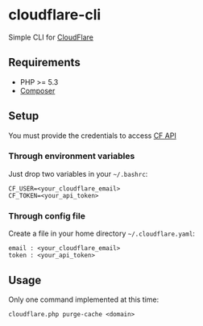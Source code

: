 cloudflare-cli
==============

Simple CLI for [CloudFlare](http://www.cloudflare.com)

## Requirements

 * PHP >= 5.3
 * [Composer](http://getcomposer.org)

## Setup

You must provide the credentials to access [CF API](http://www.cloudflare.com/docs/client-api.html)

### Through environment variables

Just drop two variables in your `~/.bashrc`:

    CF_USER=<your_cloudflare_email>
    CF_TOKEN=<your_api_token>

### Through config file

Create a file in your home directory `~/.cloudflare.yaml`:

    email : <your_cloudflare_email> 
    token : <your_api_token>

## Usage

Only one command implemented at this time:

    cloudflare.php purge-cache <domain>

